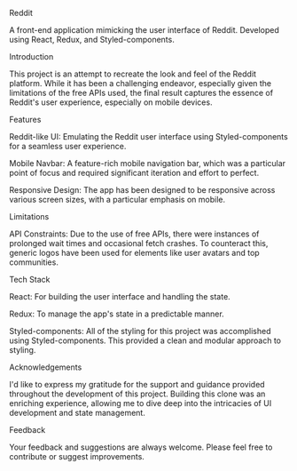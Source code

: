 Reddit

A front-end application mimicking the user interface of Reddit. Developed using React, Redux, and Styled-components.

Introduction

This project is an attempt to recreate the look and feel of the Reddit platform. While it has been a challenging endeavor, especially given the limitations of the free APIs used, the final result captures the essence of Reddit's user experience, especially on mobile devices.

Features

Reddit-like UI: Emulating the Reddit user interface using Styled-components for a seamless user experience.

Mobile Navbar: A feature-rich mobile navigation bar, which was a particular point of focus and required significant iteration and effort to perfect.

Responsive Design: The app has been designed to be responsive across various screen sizes, with a particular emphasis on mobile.

Limitations

API Constraints: Due to the use of free APIs, there were instances of prolonged wait times and occasional fetch crashes. To counteract this, generic logos have been used for elements like user avatars and top communities.

Tech Stack

React: For building the user interface and handling the state.

Redux: To manage the app's state in a predictable manner.

Styled-components: All of the styling for this project was accomplished using Styled-components. This provided a clean and modular approach to styling.

Acknowledgements

I'd like to express my gratitude for the support and guidance provided throughout the development of this project. Building this clone was an enriching experience, allowing me to dive deep into the intricacies of UI development and state management.

Feedback

Your feedback and suggestions are always welcome. Please feel free to contribute or suggest improvements.
